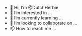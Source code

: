 - 👋 Hi, I’m @DutchHerbie
- 👀 I’m interested in ...
- 🌱 I’m currently learning ...
- 💞️ I’m looking to collaborate on ...
- 📫 How to reach me ...

<!---
DutchHerbie/DutchHerbie is a ✨ special ✨ repository because its `README.md` (this file) appears on your GitHub profile.
You can click the Preview link to take a look at your changes.
--->

